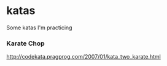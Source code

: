 katas
=====

Some katas I'm practicing

### Karate Chop

http://codekata.pragprog.com/2007/01/kata_two_karate.html